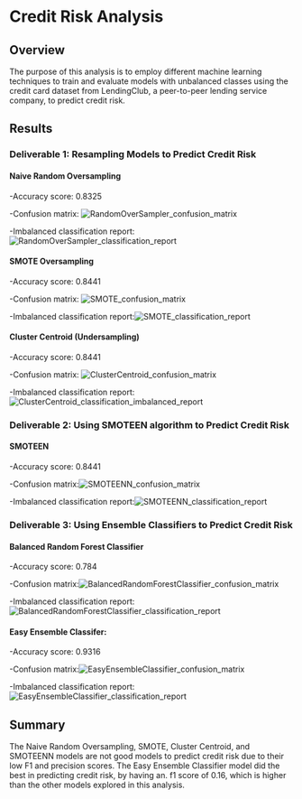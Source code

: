 # Credit Risk Analysis

## Overview
The purpose of this analysis is to employ different machine learning techniques to train and evaluate models with unbalanced classes using the credit card dataset from LendingClub, a peer-to-peer lending service company, to predict credit risk.

## Results
### Deliverable 1: Resampling Models to Predict Credit Risk
#### Naive Random Oversampling
-Accuracy score: 0.8325

-Confusion matrix: ![RandomOverSampler_confusion_matrix](https://user-images.githubusercontent.com/93107507/160961160-7b006588-0296-4c33-9a88-e6d4ede62575.png)

-Imbalanced classification report: ![RandomOverSampler_classification_report](https://user-images.githubusercontent.com/93107507/160961178-f8c5f43e-cf47-4589-beb6-6b4b32455e53.png)

#### SMOTE Oversampling
-Accuracy score: 0.8441

-Confusion matrix: ![SMOTE_confusion_matrix](https://user-images.githubusercontent.com/93107507/160961222-5b5dc1a4-fcff-4369-80b4-2f322b7db397.png)

-Imbalanced classification report:![SMOTE_classification_report](https://user-images.githubusercontent.com/93107507/160961206-9ad075b1-beea-40fb-be4c-43108079df91.png)

#### Cluster Centroid (Undersampling)
-Accuracy score: 0.8441

-Confusion matrix: ![ClusterCentroid_confusion_matrix](https://user-images.githubusercontent.com/93107507/160961251-58f30d8b-e48d-4271-8f79-5bfdc651b765.png)

-Imbalanced classification report: ![ClusterCentroid_classification_imbalanced_report](https://user-images.githubusercontent.com/93107507/160961279-4d902513-cda8-47bc-b5d9-0cd9b240b4ba.png)


### Deliverable 2: Using SMOTEEN algorithm to Predict Credit Risk
#### SMOTEEN 
-Accuracy score: 0.8441

-Confusion matrix:![SMOTEENN_confusion_matrix](https://user-images.githubusercontent.com/93107507/160962858-ed1b8b8d-b9a7-4aba-bd86-5dc4aaba6360.png)


-Imbalanced classification report:![SMOTEENN_classification_report](https://user-images.githubusercontent.com/93107507/160962834-beccff9e-13a7-4712-ad58-609c297c1ee7.png)


### Deliverable 3: Using Ensemble Classifiers to Predict Credit Risk
#### Balanced Random Forest Classifier
-Accuracy score: 0.784

-Confusion matrix:![BalancedRandomForestClassifier_confusion_matrix](https://user-images.githubusercontent.com/93107507/160962906-31089a96-de46-4d66-9865-ccdd570a0c8b.png)

-Imbalanced classification report:![BalancedRandomForestClassifier_classification_report](https://user-images.githubusercontent.com/93107507/160962891-ca529cce-c4e0-496c-b7e5-b5407f66cf50.png)


#### Easy Ensemble Classifer:
-Accuracy score: 0.9316

-Confusion matrix:![EasyEnsembleClassifier_confusion_matrix](https://user-images.githubusercontent.com/93107507/160962942-d332a1ae-df6c-405e-9a4b-154df289dfd7.png)

-Imbalanced classification report:![EasyEnsembleClassifier_classification_report](https://user-images.githubusercontent.com/93107507/160962929-8dcc9f27-9920-49a1-ae8f-d9e87c64b56b.png)

## Summary
The Naive Random Oversampling, SMOTE, Cluster Centroid, and SMOTEENN models are not good models to predict credit risk due to their low F1 and precision scores. The Easy Ensemble Classifier model did the best in predicting credit risk, by having an. f1 score of 0.16, which is higher than the other models explored in this analysis.
